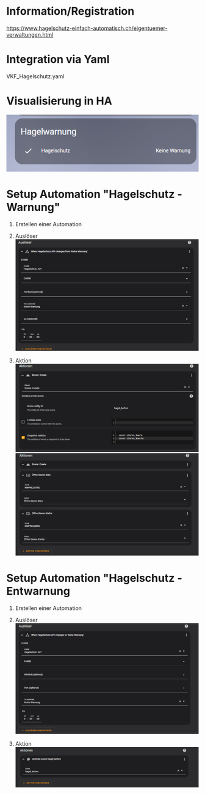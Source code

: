 # Information/Registration
https://www.hagelschutz-einfach-automatisch.ch/eigentuemer-verwaltungen.html

# Integration via Yaml
VKF_Hagelschutz.yaml

# Visualisierung in HA
![image](home-assistant-card.png)

# Setup Automation "Hagelschutz - Warnung"
1. Erstellen einer Automation
2. Auslöser
![image](home-assistant-warnung-ausloeser.png)

3. Aktion
 ![image](home-assistant-warnung-aktion-szene.png)
 ![image](home-assistant-warnung-aktion-sonnenstoren.png)

# Setup Automation "Hagelschutz - Entwarnung
1. Erstellen einer Automation
2. Auslöser
![image](home-assistant-entwarnung-ausloeser.png)

4. Aktion
![image](home-assistant-entwarnung-aktion.png)
